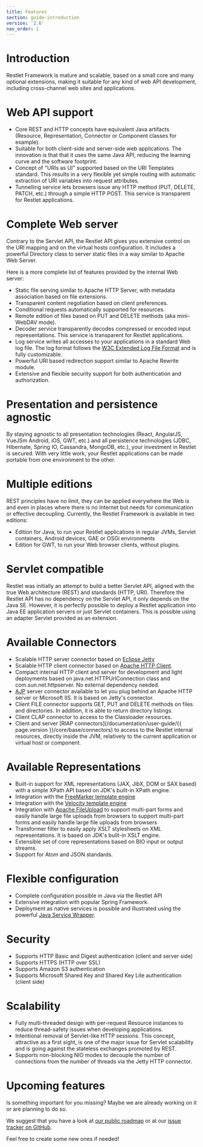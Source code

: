 ```yaml
---
title: Features
section: guide-introduction
version: '2.6'
nav_order: 1
---
```

# Introduction

Restlet Framework is mature and scalable, based on a small core and many optional extensions, making it suitable for any kind of web API development, including cross-channel web sites and applications.

# Web API support

- Core REST and HTTP concepts have equivalent Java artifacts (Resource, Representation, Connector or Component classes for example).
- Suitable for both client-side and server-side web applications. The innovation is that that it uses the same Java API, reducing the learning curve and the software footprint.
- Concept of "URIs as UI" supported based on the URI Templates standard. This results in a very flexible yet simple routing with automatic extraction of URI variables into request attributes.
- Tunnelling service lets browsers issue any HTTP method (PUT, DELETE, PATCH, etc.) through a simple HTTP POST. This service is transparent for Restlet applications.

# Complete Web server

Contrary to the Servlet API, the Restlet API gives you extensive control on the URI mapping and on the virtual hosts configuration. It includes a powerful Directory class to server static files in a way similar to Apache Web Server.

Here is a more complete list of features provided by the internal Web server:

- Static file serving similar to Apache HTTP Server, with metadata association based on file extensions.
- Transparent content negotiation based on client preferences.
- Conditional requests automatically supported for resources.
- Remote edition of files based on PUT and DELETE methods (aka mini-WebDAV mode).
- Decoder service transparently decodes compressed or encoded input representations. This service is transparent for Restlet applications.
- Log service writes all accesses to your applications in a standard Web log file. The log format follows the [W3C Extended Log File Format](http://www.w3.org/TR/WD-logfile.html) and is fully customizable.
- Powerful URI based redirection support similar to Apache Rewrite module.
- Extensive and flexible security support for both authentication and authorization.

# Presentation and persistence agnostic

By staying agnostic to all presentation technologies (React, AngularJS, VueJSm Android, iOS, GWT, etc.) and all persistence technologies (JDBC, Hibernate, Spring IO, Cassandra, MongoDB, etc.), your investment in Restlet is secured. With very little work, your Restlet applications can be made portable from one environment to the other.

# Multiple editions

REST principles have no limit, they can be applied everywhere the Web is and even in places where there is no Internet but needs for communication or effective decoupling. Currently, the Restlet Framework is available in two editions:

- Edition for Java, to run your Restlet applications in regular JVMs, Servlet containers, Android devices, GAE or OSGi environments
- Edition for GWT, to run your Web browser clients, without plugins.

# Servlet compatible

Restlet was initially an attempt to build a better Servlet API, aligned with the true Web architecture (REST) and standards (HTTP, URI). Therefore the Restlet API has no dependency on the Servlet API, it only depends on the Java SE. However, it is perfectly possible to deploy a Restlet application into Java EE application servers or just Servlet containers. This is possible using an adapter Servlet provided as an extension.

# Available Connectors

- Scalable HTTP server connector based on [Eclipse Jetty](http://www.eclipse.org/jetty/)
- Scalable  HTTP client connector based on [Apache HTTP Client](http://jakarta.apache.org/commons/httpclient/).
- Compact internal HTTP client and server for development and light deployments based on java.net.HTTPUrlConnection class and com.sun.net.httpserver. No external dependency needed.
- [AJP](http://tomcat.apache.org/connectors-doc/) server connector available to let you plug behind an Apache HTTP server or Microsoft IIS. It is based on Jetty's connector.
- Client FILE connector supports GET, PUT and DELETE methods on files and directories. In addition, it is able to return directory listings.
- Client CLAP connector to access to the Classloader resources.
- Client and server [RIAP connectors](/documentation/user-guide/{{ page.version }}/core/base/connectors) to access to the Restlet internal resources, directly inside the JVM, relatively to the current application or virtual host or component.

# Available Representations

- Built-in support for XML representations (JAX, JibX, DOM or SAX
  based) with a simple XPath API based on JDK's built-in XPath engine.
- Integration with the [FreeMarker template engine](https://freemarker.apache.org/)
- Integration with the [Velocity template engine](http://velocity.apache.org/)
- Integration with [Apache FileUpload](http://jakarta.apache.org/commons/fileupload/) to support multi-part forms and easily handle large file uploads from browsers
  to support multi-part forms and easily handle large file uploads from browsers
- Transformer filter to easily apply XSLT stylesheets on XML representations. It is based on JDK's built-in XSLT engine.
- Extensible set of core representations based on BIO input or output streams.
- Support for Atom and JSON standards.

# Flexible configuration

- Complete configuration possible in Java via the Restlet API
- Extensive integration with popular Spring Framework.
- Deployment as native services is possible and illustrated using the
  powerful [Java Service Wrapper](http://wrapper.tanukisoftware.org/).

# Security

- Supports HTTP Basic and Digest authentication (client and server side)
- Supports HTTPS (HTTP over SSL)
- Supports Amazon S3 authentication
- Supports Microsoft Shared Key and Shared Key Lite authentication (client side)

# Scalability

- Fully multi-threaded design with per-request Resource instances to reduce thread-safety issues when developing applications.
- Intentional removal of Servlet-like HTTP sessions. This concept, attractive as a first sight, is one of the major issue for Servlet scalability and is going against the stateless exchanges promoted by REST.
- Supports non-blocking NIO modes to decouple the number of connections from the number of threads via the Jetty HTTP connector.

# Upcoming features

Is something important for you missing? Maybe we are already working on
it or are planning to do so.

We suggest that you have a look at [our public roadmap](https://github.com/restlet/restlet-framework-java/wiki/Roadmap) or at our [issue tracker on GitHub](https://github.com/restlet/restlet-framework-java/issues).

Feel free to create some new ones if needed!

